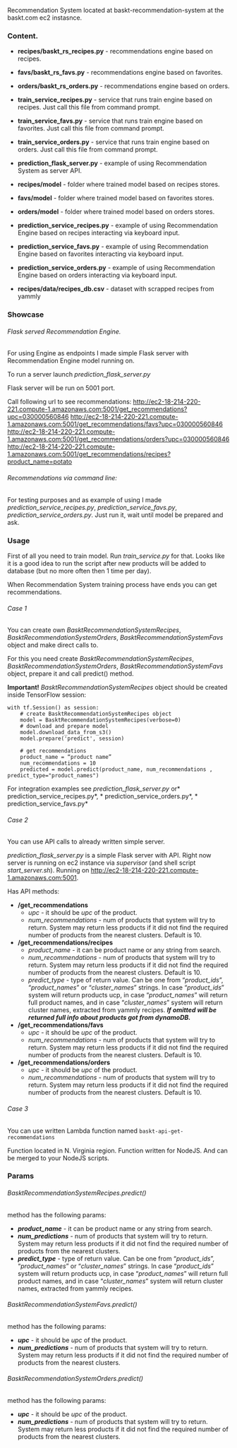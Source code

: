 Recommendation System located at baskt-recommendation-system at the baskt.com ec2 instasnce.

### Content.

- **recipes/baskt_rs_recipes.py** - recommendations engine based on recipes.
- **favs/baskt_rs_favs.py** - recommendations engine based on favorites.
- **orders/baskt_rs_orders.py** - recommendations engine based on orders.


- **train_service_recipes.py** - service that runs train engine based on recipes. Just call this file from command prompt.
- **train_service_favs.py** - service that runs train engine based on favorites. Just call this file from command prompt.
- **train_service_orders.py** - service that runs train engine based on orders. Just call this file from command prompt.


- **prediction_flask_server.py** - example of using Recommendation System as server API.


- **recipes/model** - folder where trained model based on recipes stores.
- **favs/model** - folder where trained model based on favorites stores.
- **orders/model** - folder where trained model based on orders stores.


- **prediction_service_recipes.py** - example of using Recommendation Engine based on recipes interacting via keyboard input.
- **prediction_service_favs.py** - example of using Recommendation Engine based on favorites interacting via keyboard input.
- **prediction_service_orders.py** - example of using Recommendation Engine based on orders interacting via keyboard input.


- **recipes/data/recipes_db.csv** - dataset with scrapped recipes from yammly

### Showcase
###### Flask served Recommendation Engine.

For using Engine as endpoints I made simple Flask server with Recommendation Engine model running on.

To run a server launch *prediction_flask_server.py* 

Flask server will be run on 5001 port. 

Call following url to see recommendations:
http://ec2-18-214-220-221.compute-1.amazonaws.com:5001/get_recommendations?upc=030000560846
http://ec2-18-214-220-221.compute-1.amazonaws.com:5001/get_recommendations/favs?upc=030000560846
http://ec2-18-214-220-221.compute-1.amazonaws.com:5001/get_recommendations/orders?upc=030000560846
http://ec2-18-214-220-221.compute-1.amazonaws.com:5001/get_recommendations/recipes?product_name=potato 

###### Recommendations via command line:
For testing purposes and as example of using I made *prediction_service_recipes.py*, *prediction_service_favs.py*, *prediction_service_orders.py*. Just run it, wait until model be prepared and ask.

### Usage
First of all you need to train model. Run *train_service.py* for that. Looks like it is a good idea to run the script after new products will be added to database (but no more often then 1 time per day).

When Recommendation System training process have ends you can get recommendations. 

###### Case 1
You can create own *BasktRecommendationSystemRecipes*, *BasktRecommendationSystemOrders*, *BasktRecommendationSystemFavs* object and make direct calls to.

For this you need create *BasktRecommendationSystemRecipes*, *BasktRecommendationSystemOrders*, *BasktRecommendationSystemFavs*  object, prepare it and call predict() method. 

**Important!** *BasktRecommendationSystemRecipes* object should be created inside TensorFlow session: 

	with tf.Session() as session:    
		# create BasktRecommendationSystemRecipes object
		model = BasktRecommendationSystemRecipes(verbose=0)	
		# download and prepare model
		model.download_data_from_s3()
		model.prepare('predict', session)

		# get recommendations
		product_name = “product name”
		num_recommendations = 10
		predicted = model.predict(product_name, num_recommendations , predict_type="product_names")

For integration examples see *prediction_flask_server.py* or* prediction_service_recipes.py*, * prediction_service_orders.py*, * prediction_service_favs.py*


###### Case 2
You can use API calls to already written simple server. 

*prediction_flask_server.py* is a simple Flask server with API. Right now server is running on ec2 instance via *supervisor* (and shell script *start_server.sh*). Running on http://ec2-18-214-220-221.compute-1.amazonaws.com:5001. 

Has API methods:
- **/get_recommendations**
	- *upc* -  it should be *upc* of the product.
    - *num_recommendations* - num of products that system will try to return. System may return less products if it did not find the required number of products from the nearest clusters. Default is 10.
- **/get_recommendations/recipes**
	- *product_name* -  it can be product name or any string from search.
    - *num_recommendations* - num of products that system will try to return. System may return less products if it did not find the required number of products from the nearest clusters. Default is 10.
    - *predict_type* - type of return value. Can be one from “*product_ids*”, “*product_names*” or “*cluster_names*” strings. In case “*product_ids*” system will return products ucp, in case “*product_names*” will return full product names, and in case “*cluster_names*” system will return cluster names, extracted from yammly recipes. ***If omitted will be returned full info about products got from dynamoDB.***
- **/get_recommendations/favs**
	- *upc* -  it should be *upc* of the product.
    - *num_recommendations* - num of products that system will try to return. System may return less products if it did not find the required number of products from the nearest clusters. Default is 10.
- **/get_recommendations/orders**
	- *upc* -  it should be *upc* of the product.
    - *num_recommendations* - num of products that system will try to return. System may return less products if it did not find the required number of products from the nearest clusters. Default is 10.

###### Case 3
You can use written Lambda function named
`baskt-api-get-recommendations`

Function located in N. Virginia region. Function written for NodeJS. And can be merged to your NodeJS scripts. 

### Params

###### *BasktRecommendationSystemRecipes.predict()*  
method has the following params:
- ***product_name*** - it can be product name or any string from search.
- ***num_predictions*** - num of products that system will try to return. System may return less products if it did not find the required number of products from the nearest clusters.
- ***predict_type*** - type of return value. Can be one from “*product_ids*”, “*product_names*” or “*cluster_names*” strings. In case “*product_ids*” system will return products ucp, in case “*product_names*” will return full product names, and in case “*cluster_names*” system will return cluster names, extracted from yammly recipes.

###### *BasktRecommendationSystemFavs.predict()*  
method has the following params:
- ***upc*** -  it should be *upc* of the product.
- ***num_predictions*** - num of products that system will try to return. System may return less products if it did not find the required number of products from the nearest clusters.

###### *BasktRecommendationSystemOrders.predict()*  
method has the following params:
- ***upc*** -  it should be *upc* of the product.
- ***num_predictions*** - num of products that system will try to return. System may return less products if it did not find the required number of products from the nearest clusters.







